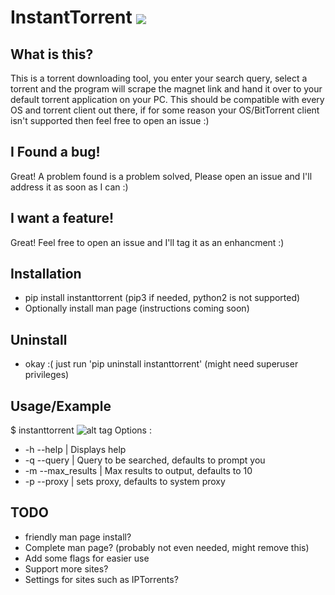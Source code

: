 # InstantTorrent <img src="http://www.free-emoticons.com/files/computer-emoticons/4379.png" style="border:0px;vertical-align:middle">

## What is this?
This is a torrent downloading tool, you enter your search query, select a torrent and the program will scrape the magnet link and hand it over to your default torrent application on your PC.
This should be compatible with every OS and torrent client out there, if for some reason your OS/BitTorrent client isn't supported then feel free to open an issue :)

## I Found a bug!
Great! A problem found is a problem solved, Please open an issue and I'll address it as soon as I can :)

## I want a feature!
Great! Feel free to open an issue and I'll tag it as an enhancment :)

## Installation
* pip install instanttorrent (pip3 if needed, python2 is not supported)
* Optionally install man page (instructions coming soon)

## Uninstall
* okay :( just run 'pip uninstall instanttorrent' (might need superuser privileges)

## Usage/Example
$ instanttorrent
![alt tag](http://i.imgur.com/N4tyFaF.jpg)
Options :
* -h --help | Displays help
* -q --query | Query to be searched, defaults to prompt you
* -m --max_results | Max results to output, defaults to 10
* -p --proxy | sets proxy, defaults to system proxy

## TODO
* friendly man page install?
* Complete man page? (probably not even needed, might remove this)
* Add some flags for easier use
* Support more sites?
* Settings for sites such as IPTorrents?
